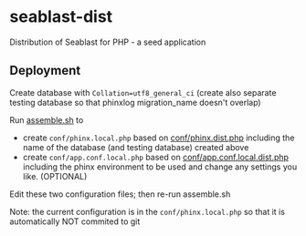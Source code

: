 # seablast-dist
Distribution of Seablast for PHP - a seed application

## Deployment
Create database with `Collation=utf8_general_ci` (create also separate testing database so that phinxlog migration_name doesn't overlap)

Run [assemble.sh](assemble.sh) to

- create `conf/phinx.local.php` based on [conf/phinx.dist.php](conf/phinx.dist.php) including the name of the database (and testing database) created above
- create `conf/app.conf.local.php` based on [conf/app.conf.local.dist.php](conf/app.conf.local.dist.php) including the phinx environment to be used and change any settings you like. (OPTIONAL)

Edit these two configuration files; then re-run assemble.sh

Note: the current configuration is in the `conf/phinx.local.php` so that it is automatically NOT commited to git
